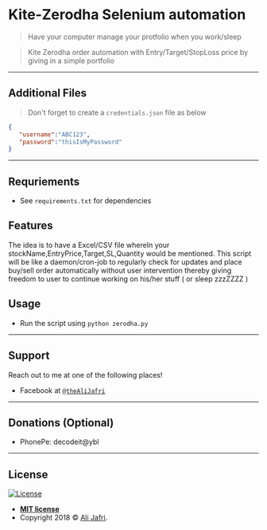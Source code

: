 # Kite-Zerodha Selenium automation

> Have your computer manage your protfolio when you work/sleep

> Kite Zerodha order automation with Entry/Target/StopLoss price by giving in a simple portfolio

---

## Additional Files

> Don't forget to create a `credentials.json` file as below

```json
{
   "username":"ABC123",
   "password":"thisIsMyPassword"
}
```

---

## Requriements

- See `requirements.txt` for dependencies

## Features

The idea is to have a Excel/CSV file whereIn your stockName,EntryPrice,Target,SL,Quantity would be mentioned.
This script will be like a daemon/cron-job to regularly check for updates and place buy/sell order automatically without user intervention thereby giving freedom to user to continue working on his/her stuff ( or sleep zzzZZZZ )

## Usage

- Run the script using `python zerodha.py`

---

## Support

Reach out to me at one of the following places!

- Facebook at <a href="https://www.facebook.com/theAliJafri" target="_blank">`@theAliJafri`</a>

---

## Donations (Optional)

- PhonePe: decodeit@ybl


---

## License

[![License](http://img.shields.io/:license-mit-blue.svg?style=flat-square)](http://badges.mit-license.org)

- **[MIT license](http://opensource.org/licenses/mit-license.php)**
- Copyright 2018 © <a href="#">Ali Jafri</a>.
